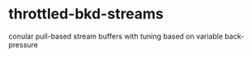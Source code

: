 # throttled-bkd-streams
conular pull-based stream buffers with tuning based on variable back-pressure
